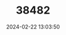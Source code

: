 ---
title: "38482"
category: "Coccothrinax gundlachii"
draft: false
date: 2024-02-22 13:03:50
languages:
  Spanish; Castilian: ["yuraguana", "Yuraguana"]
---